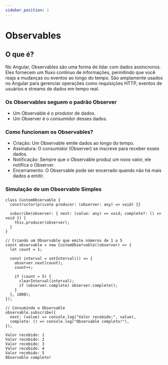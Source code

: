 ```yaml
---
sidebar_position: 1
---
```


# Observables

## O que é?

No Angular, Observables são uma forma de lidar com dados assíncronos. Eles fornecem um fluxo contínuo de informações, permitindo que você reaja a mudanças ou eventos ao longo do tempo. São amplamente usados no Angular para gerenciar operações como requisições HTTP, eventos de usuários e streams de dados em tempo real.

### Os Observables seguem o padrão Observer

- Um Observable é o produtor de dados.
- Um Observer é o consumidor desses dados.

### Como funcionam os Observables?

- Criação: Um Observable emite dados ao longo do tempo.
- Assinatura: O consumidor (Observer) se inscreve para receber esses dados.
- Notificação: Sempre que o Observable produz um novo valor, ele notifica o Observer.
- Encerramento: O Observable pode ser encerrado quando não há mais dados a emitir.

### Simulação de um Observable Simples

```tsx showLineNumbers title="custom-observable.ts"
class CustomObservable {
  constructor(private producer: (observer: any) => void) {}

  subscribe(observer: { next: (value: any) => void; complete?: () => void }) {
    this.producer(observer);
  }
}

// Criando um Observable que emite números de 1 a 5
const observable = new CustomObservable((observer) => {
  let count = 1;

  const interval = setInterval(() => {
    observer.next(count);
    count++;

    if (count > 5) {
      clearInterval(interval);
      if (observer.complete) observer.complete();
    }
  }, 1000);
});

// Consumindo o Observable
observable.subscribe({
  next: (value) => console.log("Valor recebido:", value),
  complete: () => console.log("Observable completo!"),
});
```

```plaintext
Valor recebido: 1
Valor recebido: 2
Valor recebido: 3
Valor recebido: 4
Valor recebido: 5
Observable completo!
```
